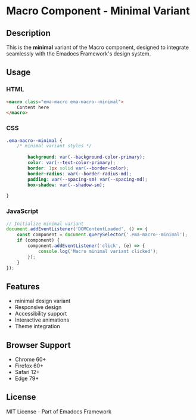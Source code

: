 # Macro Component - Minimal Variant

## Description
This is the **minimal** variant of the Macro component, designed to integrate seamlessly with the Emadocs Framework's design system.

## Usage

### HTML
```html
<macro class="ema-macro ema-macro--minimal">
    Content here
</macro>
```

### CSS
```css
.ema-macro--minimal {
    /* minimal variant styles */
    
        background: var(--background-color-primary);
        color: var(--text-color-primary);
        border: 1px solid var(--border-color);
        border-radius: var(--border-radius-md);
        padding: var(--spacing-sm) var(--spacing-md);
        box-shadow: var(--shadow-sm);
    
}
```

### JavaScript
```javascript
// Initialize minimal variant
document.addEventListener('DOMContentLoaded', () => {
    const component = document.querySelector('.ema-macro--minimal');
    if (component) {
        component.addEventListener('click', (e) => {
            console.log('Macro minimal variant clicked');
        });
    }
});
```

## Features
- minimal design variant
- Responsive design
- Accessibility support
- Interactive animations
- Theme integration

## Browser Support
- Chrome 60+
- Firefox 60+
- Safari 12+
- Edge 79+

## License
MIT License - Part of Emadocs Framework
